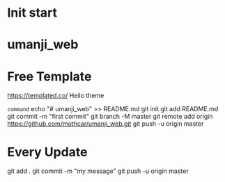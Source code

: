 
# Init  start 
# umanji_web
# Free Template 
https://templated.co/      Heilo theme 


`command`
echo "# umanji_web" >> README.md
git init
git add README.md
git commit -m "first commit"
git branch -M master
git remote add origin https://github.com/mothcar/umanji_web.git
git push -u origin master


# Every Update 
git add .
git commit -m "my message"
git push -u origin master
